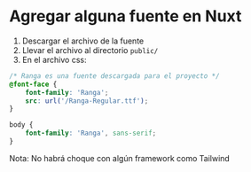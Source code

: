 # Agregar alguna fuente en Nuxt
1. Descargar el archivo de la fuente
2. Llevar el archivo al directorio `public/`
3. En el archivo css:
```css
/* Ranga es una fuente descargada para el proyecto */
@font-face {
    font-family: 'Ranga';
    src: url('/Ranga-Regular.ttf');
}

body {
    font-family: 'Ranga', sans-serif;
}
```

Nota: No habrá choque con algún framework como Tailwind